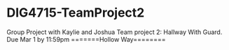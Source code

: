 # DIG4715-TeamProject2
Group Project with Kaylie and Joshua
Team project 2: Hallway With Guard. Due Mar 1 by 11:59pm
=======Hollow Way========
